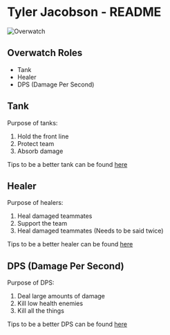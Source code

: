 # Tyler Jacobson - README


![Overwatch](https://orepstatic.com/uploads/logo300/overwatch-68.jpg)


## Overwatch Roles

- Tank
- Healer
- DPS (Damage Per Second) 

## Tank
Purpose of tanks:
1. Hold the front line
2. Protect team
3. Absorb damage

Tips to be a better tank can be found [here](https://www.youtube.com/watch?v=ftqUxbzAxNg)

## Healer
Purpose of healers:
1. Heal damaged teammates
2. Support the team
3. Heal damaged teammates (Needs to be said twice)

Tips to be a better healer can be found [here](https://www.youtube.com/watch?v=lZ1YopDkcp0)

## DPS (Damage Per Second)
Purpose of DPS:
1. Deal large amounts of damage
2. Kill low health enemies
3. Kill all the things

Tips to be a better DPS can be found [here](https://www.youtube.com/watch?v=4Da7V6cB5HM&t=770s)

